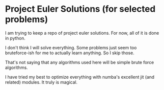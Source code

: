 # Project Euler Solutions (for selected problems)

I am trying to keep a repo of project euler solutions. For now, all of it is done in python. 

I don't think I will solve everything. Some problems just seem too bruteforce-ish for me to actually learn anything. So I skip those.

That's not saying that any algorithms used here will be simple brute force algorithms.

I have tried my best to optimize everything with numba's excellent jit (and related) modules. It truly is magical.